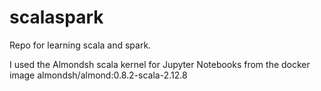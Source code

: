 # scalaspark
Repo for learning scala and spark.

I used the Almondsh scala kernel for Jupyter Notebooks from the docker image 
almondsh/almond:0.8.2-scala-2.12.8
